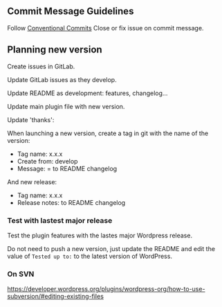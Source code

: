 ## Commit Message Guidelines

Follow [Conventional Commits](https://www.conventionalcommits.org/)
Close or fix issue on commit message.

## Planning new version

Create issues in GitLab.

Update GitLab issues as they develop.

Update README as development: features, changelog...

Update main plugin file with new version.

Update 'thanks':

When launching a new version, create a tag in git with the name of the version:
  - Tag name: x.x.x
  - Create from: develop
  - Message: = to README changelog

And new release:
  - Tag name: x.x.x
  - Release notes: to README changelog

### Test with lastest major release

Test the plugin features with the lastes major Wordpress release.

Do not need to push a new version, just update the README and edit the value of `Tested up to:` to the latest version of WordPress.


### On SVN

https://developer.wordpress.org/plugins/wordpress-org/how-to-use-subversion/#editing-existing-files
